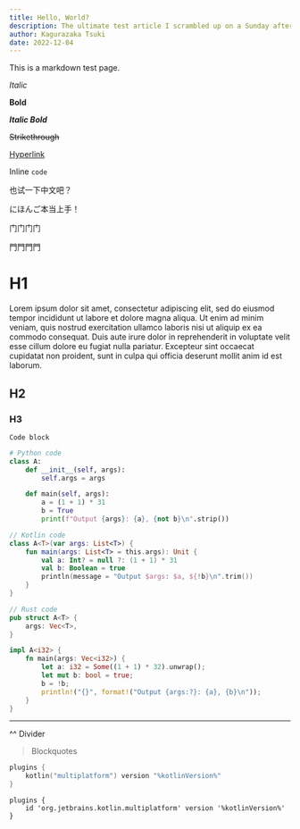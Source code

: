 ```yaml
---
title: Hello, World?
description: The ultimate test article I scrambled up on a Sunday afternoon
author: Kagurazaka Tsuki
date: 2022-12-04
---
```


This is a markdown test page.

_Italic_

**Bold**

**_Italic Bold_**

~~Strikethrough~~

[Hyperlink](/posts/test)

Inline `code`

也试一下中文吧？

にほんご本当上手！

门门门门

門門門門

# H1

Lorem ipsum dolor sit amet, consectetur adipiscing elit, sed do eiusmod tempor incididunt ut labore et dolore magna
aliqua. Ut enim ad minim veniam, quis nostrud exercitation ullamco laboris nisi ut aliquip ex ea commodo consequat. Duis
aute irure dolor in reprehenderit in voluptate velit esse cillum dolore eu fugiat nulla pariatur. Excepteur sint
occaecat cupidatat non proident, sunt in culpa qui officia deserunt mollit anim id est laborum.

## H2

### H3

```
Code block
```

```python
# Python code
class A:
    def __init__(self, args):
        self.args = args

    def main(self, args):
        a = (1 + 1) * 31
        b = True
        print(f"Output {args}: {a}, {not b}\n".strip())
```

```kotlin
// Kotlin code
class A<T>(var args: List<T>) {
    fun main(args: List<T> = this.args): Unit {
        val a: Int? = null ?: (1 + 1) * 31
        val b: Boolean = true
        println(message = "Output $args: $a, ${!b}\n".trim())
    }
}
```

```rust
// Rust code
pub struct A<T> {
    args: Vec<T>,
}

impl A<i32> {
    fn main(args: Vec<i32>) {
        let a: i32 = Some((1 + 1) * 32).unwrap();
        let mut b: bool = true;
        b = !b;
        println!("{}", format!("Output {args:?}: {a}, {b}\n"));
    }
}
```

---
^^ Divider

> Blockquotes

<tabs group="build-script">

<tab title="Kotlin" group-key="kotlin">

```kotlin
plugins {
    kotlin("multiplatform") version "%kotlinVersion%"
}
```

</tab>
<tab title="Groovy" group-key="groovy">

```
plugins {
    id 'org.jetbrains.kotlin.multiplatform' version '%kotlinVersion%'
}
```

</tab>
</tabs>


<script>alert("XSS injection test")</script>

> <script>alert("XSS injection test 2")</script>
